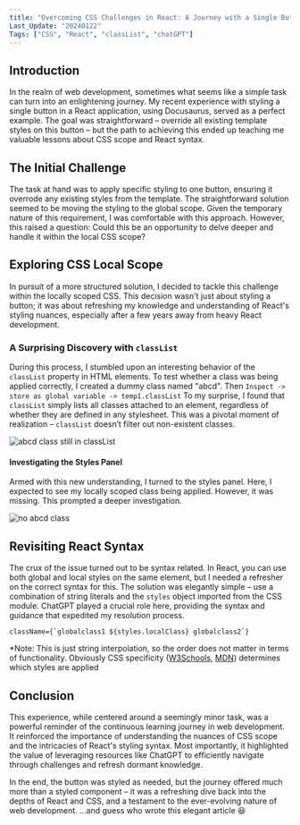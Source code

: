 ```yaml
---
title: "Overcoming CSS Challenges in React: A Journey with a Single Button"
Last_Update: "20240122"
Tags: ["CSS", "React", "classList", "chatGPT"]
---
```



## Introduction
In the realm of web development, sometimes what seems like a simple task can turn into an enlightening journey. My recent experience with styling a single button in a React application, using Docusaurus, served as a perfect example. The goal was straightforward – override all existing template styles on this button – but the path to achieving this ended up teaching me valuable lessons about CSS scope and React syntax.

## The Initial Challenge
The task at hand was to apply specific styling to one button, ensuring it overrode any existing styles from the template. The straightforward solution seemed to be moving the styling to the global scope. Given the temporary nature of this requirement, I was comfortable with this approach. However, this raised a question: Could this be an opportunity to delve deeper and handle it within the local CSS scope?

## Exploring CSS Local Scope
In pursuit of a more structured solution, I decided to tackle this challenge within the locally scoped CSS. This decision wasn't just about styling a button; it was about refreshing my knowledge and understanding of React's styling nuances, especially after a few years away from heavy React development.

### A Surprising Discovery with `classList`
During this process, I stumbled upon an interesting behavior of the `classList` property in HTML elements. To test whether a class was being applied correctly, I created a dummy class named "abcd". Then `Inspect -> store as global variable -> temp1.classList` To my surprise, I found that `classList` simply lists all classes attached to an element, regardless of whether they are defined in any stylesheet. This was a pivotal moment of realization – `classList` doesn’t filter out non-existent classes.

![abcd class still in classList](https://i.imgur.com/73d9Wii.png)

#### Investigating the Styles Panel
Armed with this new understanding, I turned to the styles panel. Here, I expected to see my locally scoped class being applied. However, it was missing. This prompted a deeper investigation.

![no abcd class](https://i.imgur.com/Y4IULrC.png)

## Revisiting React Syntax
The crux of the issue turned out to be syntax related. In React, you can use both global and local styles on the same element, but I needed a refresher on the correct syntax for this. The solution was elegantly simple – use a combination of string literals and the `styles` object imported from the CSS module. ChatGPT played a crucial role here, providing the syntax and guidance that expedited my resolution process.

```
className={`globalclass1 ${styles.localClass} globalclass2`}
```
*Note: This is just string interpolation, so the order does not matter in terms of functionality. Obviously CSS specificity ([W3Schools](https://www.w3schools.com/css/css_specificity.asp), [MDN](https://developer.mozilla.org/en-US/docs/Web/CSS/Specificity)) determines which styles are applied

## Conclusion
This experience, while centered around a seemingly minor task, was a powerful reminder of the continuous learning journey in web development. It reinforced the importance of understanding the nuances of CSS scope and the intricacies of React's styling syntax. Most importantly, it highlighted the value of leveraging resources like ChatGPT to efficiently navigate through challenges and refresh dormant knowledge.

In the end, the button was styled as needed, but the journey offered much more than a styled component – it was a refreshing dive back into the depths of React and CSS, and a testament to the ever-evolving nature of web development. ...and guess who wrote this elegant article :laughing: 
